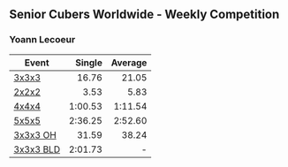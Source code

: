 ## Senior Cubers Worldwide - Weekly Competition
### Yoann Lecoeur

| Event | Single | Average |
| -- | --: | --: |
| [3x3x3](yoann_lecoeur/333.md) | 16.76 | 21.05 |
| [2x2x2](yoann_lecoeur/222.md) | 3.53 | 5.83 |
| [4x4x4](yoann_lecoeur/444.md) | 1:00.53 | 1:11.54 |
| [5x5x5](yoann_lecoeur/555.md) | 2:36.25 | 2:52.60 |
| [3x3x3 OH](yoann_lecoeur/333oh.md) | 31.59 | 38.24 |
| [3x3x3 BLD](yoann_lecoeur/333bf.md) | 2:01.73 | - |

<!-- Global site tag (gtag.js) - Google Analytics -->
<script async src="https://www.googletagmanager.com/gtag/js?id=UA-86348435-3"></script>
<script>window.dataLayer = window.dataLayer || []; function gtag() {dataLayer.push(arguments);} gtag('js', new Date()); gtag('config', 'UA-86348435-3');</script>
